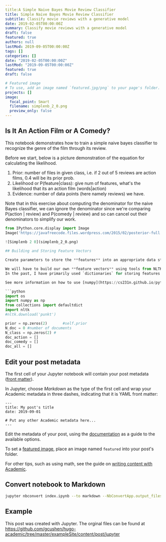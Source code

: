 ```yaml
---
title:A Simple Naive Bayes Movie Review Classifier
title: Simple Naive Bayes Movie Review Classifier
subtitle: Classify movie reviews with a generative model
date: 2019-02-05T00:00:00Z
summary: Classify movie reviews with a generative model
draft: false
featured: true
authors: null
lastMod: 2019-09-05T00:00:00Z
tags: []
categories: []
date: "2019-02-05T00:00:00Z"
lastMod: "2019-09-05T00:00:00Z"
featured: true
draft: false

# Featured image
# To use, add an image named `featured.jpg/png` to your page's folder. 
projects: []
image:
  focal_point: Smart
  filename: simplenb_2_0.png
  preview_only: false
---
```

## Is It An Action Film or A Comedy?

This notebook demonstrates how to train a simple naive bayes classifier to recognize the genre of the film through its review. 

Before we start, below is a picture demonstration of the equation for calculating the likelihood.

1. Prior: number of files in given class, i.e. if 2 out of 5 reviews are action films, 0.4 will be its prior prob.
2. Likelihood or P(feature|class): give num of features, what's the likelihood that its an action film (words|action)
3. Evidence: number of data points (here namely reviews) we have. 

Note that in this exercise about computing the denominator for the naive Bayes classifier, we can ignore the denominator since we're comparing P(action | review) and P(comedy | review) and so can cancel out their denominators to simplify our work.

```python
from IPython.core.display import Image
Image('https://javafreecode.files.wordpress.com/2015/02/posterior-full.png')
    
![Simplenb 2 0](simplenb_2_0.png)

## Building and Storing Feature Vectors

Create parameters to store the **features** into an appropriate data structure of your choice. 

We will have to build our own **feature vectors** using tools from NLTK
In the past, I have primarily used `dictionaries` for storing features. Alternatively, `numpy` supports various magic operations on the data structure and is very powerful. Therefore, for this project `numpy` is used to build our feature vectors.

See more information on how to use [numpy](https://cs231n.github.io/python-numpy-tutorial/) for feature engineering.

```python
import os
import numpy as np
from collections import defaultdict
import nltk
#nltk.download('punkt')

prior = np.zeros(2)       #self.prior
N_doc = 0 #number of documents
N_class = np.zeros(2) #
doc_action = []
doc_comedy = []
doc_all = []
```

## Edit your post metadata

The first cell of your Jupyter notebook will contain your post metadata ([front matter](https://sourcethemes.com/academic/docs/front-matter/)).

In Jupyter, choose *Markdown* as the type of the first cell and wrap your Academic metadata in three dashes, indicating that it is YAML front matter: 

```
---
title: My post's title
date: 2019-09-01

# Put any other Academic metadata here...
---
```

Edit the metadata of your post, using the [documentation](https://sourcethemes.com/academic/docs/managing-content) as a guide to the available options.

To set a [featured image](https://sourcethemes.com/academic/docs/managing-content/#featured-image), place an image named `featured` into your post's folder.

For other tips, such as using math, see the guide on [writing content with Academic](https://sourcethemes.com/academic/docs/writing-markdown-latex/). 

## Convert notebook to Markdown

```bash
jupyter nbconvert index.ipynb --to markdown --NbConvertApp.output_files_dir=.
```

## Example

This post was created with Jupyter. The orginal files can be found at https://github.com/gcushen/hugo-academic/tree/master/exampleSite/content/post/jupyter